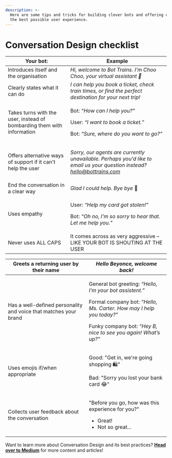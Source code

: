 ```yaml
---
description: >-
  Here are some tips and tricks for building clever bots and offering customers
  the best possible user experience.
---
```


# Conversation Design checklist

| Your bot:                                                              | Example                                                                                                                                                |
| ---------------------------------------------------------------------- | ------------------------------------------------------------------------------------------------------------------------------------------------------ |
| Introduces itself and the organisation                                 | _Hi, welcome to Bot Trains. I'm Choo Choo, your virtual assistant 👋_                                                                                  |
| Clearly states what it can do                                          | _I can help you book a ticket, check train times, or find the perfect destination for your next trip!_                                                 |
| Takes turns with the user, instead of bombarding them with information | <p>Bot: <em>“How can I help you?"</em></p><p>User: <em>“I want to book a ticket.”</em></p><p>Bot: <em>“Sure, where do you want to go?”</em></p>        |
| Offers alternative ways of support if it can't help the user           | <p><em>Sorry, our agents are currently unavailable. Perhaps you'd like to email us your question instead? hello@bottrains.com</em></p><p><em></em></p> |
| End the conversation in a clear way                                    | _Glad I could help. Bye bye_ 👋                                                                                                                        |
| Uses empathy                                                           | <p>User: <em>“Help my card got stolen!”</em> </p><p>Bot: <em>“Oh no, I'm so sorry to hear that. Let me help you."</em></p>                             |
| Never uses ALL CAPS                                                    | It comes across as very aggressive – LIKE YOUR BOT IS SHOUTING AT THE USER                                                                             |

| Greets a returning user by their name                            | _Hello Beyonce, welcome back!_                                                                                                                                                                                                        |
| ---------------------------------------------------------------- | ------------------------------------------------------------------------------------------------------------------------------------------------------------------------------------------------------------------------------------- |
| Has a well-defined personality and voice that matches your brand | <p>General bot greeting: <em>“Hello, I’m your bot assistent.”</em></p><p>Formal company bot: <em>“Hello, Ms. Carter. How may I help you today?”</em></p><p>Funky company bot: <em>“Hey B, nice to see you again! What’s up?”</em></p> |
| Uses emojis if/when appropriate                                  | <p>Good: "Get in, we're going shopping 🛍"</p><p>Bad: "Sorry you lost your bank card 😂"</p>                                                                                                                                          |
| Collects user feedback about the conversation                    | <p>"Before you go, how was this experience for you?"</p><ul><li>Great!</li><li>Not so great...</li></ul>                                                                                                                              |

Want to learn more about Conversation Design and its best practices? [**Head over to Medium**](https://tesstettelin.medium.com) for more content and articles!
